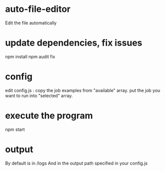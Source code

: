 # auto-file-editor
Edit the file automatically

# update dependencies, fix issues
npm install
npm audit fix

# config
edit config.js :
copy the job examples from "available" array.
put the job you want to run into "selected" array.

# execute the program
npm start

# output
By default is in /logs
And in the output path specified in your config.js
